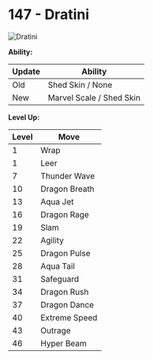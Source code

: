 # 147 - Dratini
![][147]

**Ability:**

Update | Ability
---    | ---
Old    | Shed Skin / None
New    | Marvel Scale / Shed Skin

**Level Up:**

Level | Move
---   | ---
  1   | Wrap
  1   | Leer
  7   | Thunder Wave
 10   | Dragon Breath
 13   | Aqua Jet
 16   | Dragon Rage
 19   | Slam
 22   | Agility
 25   | Dragon Pulse
 28   | Aqua Tail
 31   | Safeguard
 34   | Dragon Rush
 37   | Dragon Dance
 40   | Extreme Speed
 43   | Outrage
 46   | Hyper Beam



[147]: https://raw.githubusercontent.com/PokeAPI/sprites/master/sprites/pokemon/147.png "Dratini"
